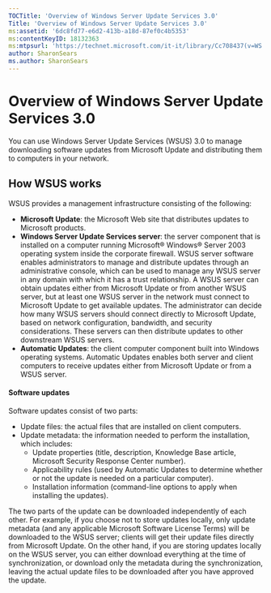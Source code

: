 ```yaml
---
TOCTitle: 'Overview of Windows Server Update Services 3.0'
Title: 'Overview of Windows Server Update Services 3.0'
ms:assetid: '6dc8fd77-e6d2-413b-a18d-87ef0c4b5353'
ms:contentKeyID: 18132363
ms:mtpsurl: 'https://technet.microsoft.com/it-it/library/Cc708437(v=WS.10)'
author: SharonSears
ms.author: SharonSears
---
```


Overview of Windows Server Update Services 3.0
==============================================

You can use Windows Server Update Services (WSUS) 3.0 to manage downloading software updates from Microsoft Update and distributing them to computers in your network.

How WSUS works
--------------

WSUS provides a management infrastructure consisting of the following:

-   **Microsoft Update**: the Microsoft Web site that distributes updates to Microsoft products.
-   **Windows Server Update Services server**: the server component that is installed on a computer running Microsoft® Windows® Server 2003 operating system inside the corporate firewall. WSUS server software enables administrators to manage and distribute updates through an administrative console, which can be used to manage any WSUS server in any domain with which it has a trust relationship. A WSUS server can obtain updates either from Microsoft Update or from another WSUS server, but at least one WSUS server in the network must connect to Microsoft Update to get available updates. The administrator can decide how many WSUS servers should connect directly to Microsoft Update, based on network configuration, bandwidth, and security considerations. These servers can then distribute updates to other downstream WSUS servers.
-   **Automatic Updates**: the client computer component built into Windows operating systems. Automatic Updates enables both server and client computers to receive updates either from Microsoft Update or from a WSUS server.

#### Software updates

Software updates consist of two parts:

-   Update files: the actual files that are installed on client computers.
-   Update metadata: the information needed to perform the installation, which includes:
    -   Update properties (title, description, Knowledge Base article, Microsoft Security Response Center number).
    -   Applicability rules (used by Automatic Updates to determine whether or not the update is needed on a particular computer).
    -   Installation information (command-line options to apply when installing the updates).

The two parts of the update can be downloaded independently of each other. For example, if you choose not to store updates locally, only update metadata (and any applicable Microsoft Software License Terms) will be downloaded to the WSUS server; clients will get their update files directly from Microsoft Update. On the other hand, if you are storing updates locally on the WSUS server, you can either download everything at the time of synchronization, or download only the metadata during the synchronization, leaving the actual update files to be downloaded after you have approved the update.
